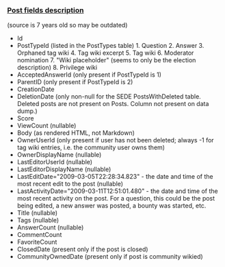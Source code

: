 ### [Post fields description](http://meta.stackexchange.com/questions/2677/database-schema-documentation-for-the-public-data-dump-and-sede)
(source is 7 years old so may be outdated)

* Id
* PostTypeId (listed in the PostTypes table)
		1. Question
		2. Answer
		3. Orphaned tag wiki
		4. Tag wiki excerpt
		5. Tag wiki
		6. Moderator nomination
		7. "Wiki placeholder" (seems to only be the election description)
		8. Privilege wiki
* AcceptedAnswerId (only present if PostTypeId is 1)
* ParentID (only present if PostTypeId is 2)
* CreationDate
* DeletionDate (only non-null for the SEDE PostsWithDeleted table. Deleted posts are not present on Posts. Column not present on data dump.)
* Score
* ViewCount (nullable)
* Body (as rendered HTML, not Markdown)
* OwnerUserId (only present if user has not been deleted; always -1 for tag wiki entries, i.e. the community user owns them)
* OwnerDisplayName (nullable)
* LastEditorUserId (nullable)
* LastEditorDisplayName (nullable)
* LastEditDate="2009-03-05T22:28:34.823" - the date and time of the most recent edit to the post (nullable)
* LastActivityDate="2009-03-11T12:51:01.480" - the date and time of the most recent activity on the post. For a question, this could be the post being edited, a new answer was posted, a bounty was started, etc.
* Title (nullable)
* Tags (nullable)
* AnswerCount (nullable)
* CommentCount
* FavoriteCount
* ClosedDate (present only if the post is closed)
* CommunityOwnedDate (present only if post is community wikied)